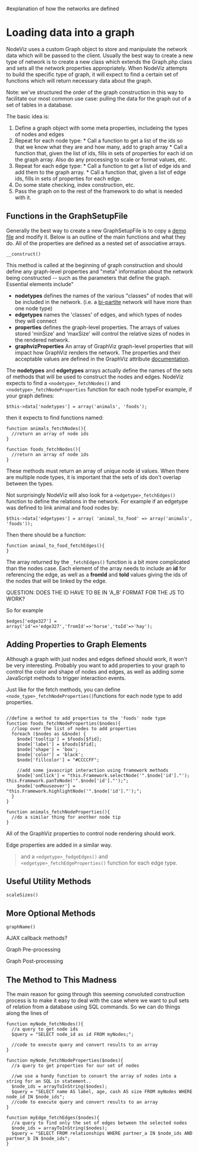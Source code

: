 #explanation of how the networks are defined

# Loading data into a graph #

NodeViz uses a custom Graph object to store and manipulate the network data which will be passed to the client. Usually the best way to create a new type of network is to create a new class which extends the Graph.php class and sets all the network properties appropriately.  When NodeViz attempts to build the specific type of graph, it will expect to find a certain set of functions which will return necessary data about the graph.

Note: we've structured the order of the graph construction in this way to facilitate our most common use case: pulling the data for the graph out of a set of tables in a database.

The basic idea is:
  1. Define a graph object with some meta properties, includeing the types of nodes and edges
  1. Repeat for each node type:
    * Call a function to get a list of the ids so that we know what they are and how many, add to graph array
    * Call a function that, given the list of ids, fills in sets of properties for each id on the graph array. Also do any processing to scale or format values, etc.
  1. Repeat for each edge type:
    * Call a function to get a list of edge ids and add them to the graph array.
    * Call a function that, given a list of edge ids, fills in sets of properties for each edge.
  1. Do some state checking, index construction, etc.
  1. Pass the graph on to the rest of the framework to do what is needed with it.




## Functions in the GraphSetupFile ##

Generally the best way to create a new GraphSetupFile is to copy a [demo file](http://code.google.com/p/nodeviz/source/browse/www/framework/application/DemoGraph.php) and modify it.  Below is an outline of the main functions and what they do. All of the properties are defined as a nested set of associative arrays.

```
__construct()
```
This method is called at the beginning of graph construction and should define any graph-level properties and "meta" information about the network being constructed -- such as the parameters that define the graph.  Essential elements include"
  * **nodetypes**  defines the names of the various "classes" of nodes that will be included in the network. (i.e. a [bi-partite](http://http://en.wikipedia.org/wiki/Bipartite_graph) network will have more than one node type)
  * **edgetypes**  names the 'classes' of edges, and which types of nodes they will connect
  * **properties** defines the graph-level properties. The arrays of values stored  'minSize' and 'maxSize' will control the relative sizes of nodes in the rendered network.
  * **graphvizProperties** An array of GraphViz graph-level properties that will impact how GraphViz renders the network.  The properties and their acceptable values are defined in the GraphViz attribute [documentation](http://http://www.graphviz.org/content/attrs).

The **nodetypes** and **edgetypes** arrays actually define the names of the sets of methods that will be used to construct the nodes and edges. NodeViz expects to find a `<nodetype>_fetchNodes()` and `<nodetype>_fetchNodeProperties` function for each node typeFor example, if your graph defines:
```
$this->data['nodetypes'] = array('animals', 'foods');
```
then it expects to find functions named:
```
function animals_fetchNodes(){
  //return an array of node ids
}

function foods_fetchNodes(){
  //return an array of node ids
}
```

These methods must return an array of unique node id values.  When there are multiple node types, it is important that the sets of ids don't overlap between the types.

Not surprisingly NodeViz will also look for a `<edgetype>_fetchEdges()` function to define the relations in the network. For example if an edgetype was defined to link animal and food nodes by:
```
$this->data['edgetypes'] = array( 'animal_to_food' => array('animals', 'foods'));
```

Then there should be a function:
```
function animal_to_food_fetchEdges(){
}
```

The array returned by the `_fetchEdges()` function is a bit more complicated than the nodes case. Each element of the array needs to include an **id** for referencing the edge, as well as a **fromId** and **toId** values giving the ids of the nodes that will be linked by the edge.

QUESTION: DOES THE ID HAVE TO BE IN 'A\_B' FORMAT FOR THE JS TO WORK?

So for example
```
$edges['edge327'] = array('id'=>'edge327','fromId'=>'horse','toId'=>'hay');
```

## Adding Properties to Graph Elements ##

Although a graph with just nodes and edges defined should work, it won't be very interesting.  Probably you want to add properties to your graph to control the color and shape of nodes and edges, as well as adding some JavaScript methods to trigger interaction events.

Just like for the fetch methods, you can define `<node_type>_fetchNodeProperties()`functions for each node type to add properties.

```

//define a method to add properties to the 'foods' node type
function foods_fetchNodeProperties($nodes){
  //loop over the list of nodes to add properties
  foreach ($nodes as &$node) {
    $node['tooltip'] = $foods[$fid];
    $node['label'] = $foods[$fid];
    $node['shape'] = 'box';
    $node['color'] = 'black';
    $node['fillcolor'] = "#CCCCFF";

    //add some javascript interaction using framework methods
    $node['onClick'] = "this.Framework.selectNode('".$node['id']."'); this.Framework.panToNode('".$node['id']."');";
    $node['onMouseover'] = "this.Framework.highlightNode('".$node['id']."');";
  }
}

function animals_fetchNodeProperties(){
  //do a similar thing for another node tip
}

```

All of the GraphViz properties to control node rendering should work.

Edge properties are added in a similar way.

> and a `<edgetype>_fedgeEdges()` and `<edgetype>_fetchEdgeProperties()` function for each edge type.

## Useful Utility Methods ##

`scaleSizes()`



## More Optional Methods ##

`graphName()`

AJAX callback methods?

Graph Pre-processing

Graph Post-processing


## The Method to This Madness ##

The main reason for going through this seeming convoluted construction process is to make it easy to deal with the case where we want to pull sets of relation from a database using SQL commands.  So we can do things along the lines of

```
function myNode_fetchNodes(){
  //a query to get node ids
  $query = "SELECT node_id as id FROM myNodes;";

  //code to execute query and convert results to an array
}

function myNode_fetchNodeProperties($nodes){
  //a query to get properties for our set of nodes
  
  //we use a handy function to convert the array of nodes into a string for an SQL in statement..
  $node_ids = arrayToInString($nodes);
  $query = "SELECT name AS label, age, cash AS size FROM myNodes WHERE node_id IN $node_ids";
  //code to execute query and convert results to an array
}

function myEdge_fetchEdges($nodes){
  //a query to find only the set of edges between the selected nodes
  $node_ids = arrayToInString($nodes);
  $query = "SELECT FROM relationships WHERE partner_a IN $node_ids AND partner_b IN $node_ids";
}

```